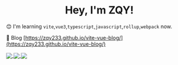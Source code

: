 <h1 align="center">
  Hey, I'm ZQY!
</h1>

😊 I'm learning `vite`,`vue3`,`typescript`,`javascript`,`rollup`,`webpack` now.

📝 Blog [https://zqy233.github.io/vite-vue-blog/](https://zqy233.github.io/vite-vue-blog/)

<a href="https://github.com/zqy233">
  <img align="center" src="https://github-readme-stats.vercel.app/api/top-langs/?username=zqy233&layout=compact" />
</a>

<a href="https://github.com/zqy233">
  <img align="center" src="https://github-readme-stats.vercel.app/api?username=zqy233&theme=prussian&show_icons=true&count_private=true" />
</a>
 
 
 <a href="https://github.com/zqy233">
  <img align="center" src="https://activity-graph.herokuapp.com/graph?username=zqy233&theme=xcode" />
</a>

